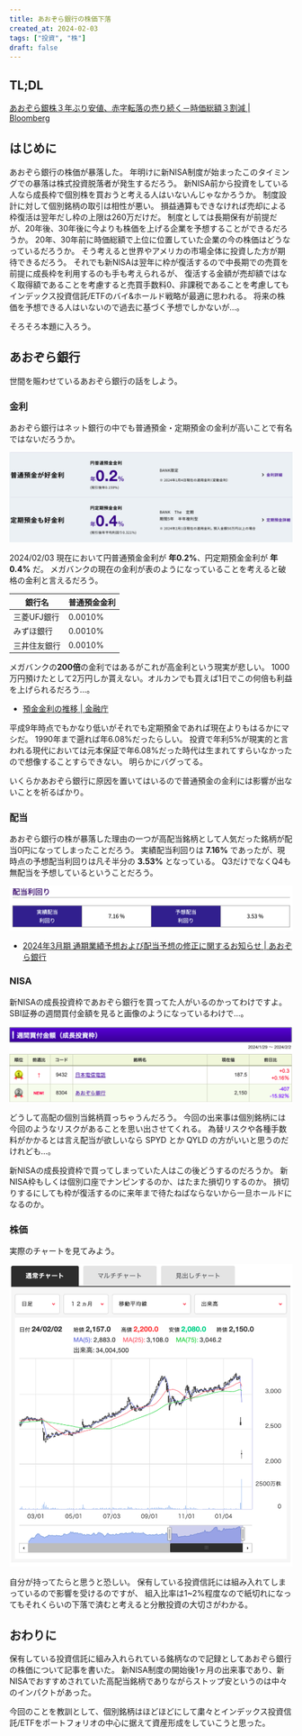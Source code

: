 ```yaml
---
title: あおぞら銀行の株価下落
created_at: 2024-02-03
tags: ["投資", "株"]
draft: false
---
```


## TL;DL

[あおぞら銀株３年ぶり安値、赤字転落の売り続く－時価総額３割減 | Bloomberg](https://www.bloomberg.co.jp/news/articles/2024-02-01/S87AANT0AFB400)

## はじめに

あおぞら銀行の株価が暴落した。
年明けに新NISA制度が始まったこのタイミングでの暴落は株式投資脱落者が発生するだろう。
新NISA前から投資をしている人なら成長枠で個別株を買おうと考える人はいないんじゃなかろうか。
制度設計に対して個別銘柄の取引は相性が悪い。
損益通算もできなければ売却による枠復活は翌年だし枠の上限は260万だけだ。
制度としては長期保有が前提だが、20年後、30年後に今よりも株価を上げる企業を予想することができるだろうか。
20年、30年前に時価総額で上位に位置していた企業の今の株価はどうなっているだろうか。
そう考えると世界やアメリカの市場全体に投資した方が期待できるだろう。
それでも新NISAは翌年に枠が復活するので中長期での売買を前提に成長枠を利用するのも手も考えられるが、
復活する金額が売却額ではなく取得額であることを考慮すると売買手数料0、非課税であることを考慮してもインデックス投資信託/ETFのバイ&ホールド戦略が最適に思われる。
将来の株価を予想できる人はいないので過去に基づく予想でしかないが…。

そろそろ本題に入ろう。

## あおぞら銀行

世間を賑わせているあおぞら銀行の話をしよう。

### 金利

あおぞら銀行はネット銀行の中でも普通預金・定期預金の金利が高いことで有名ではないだろうか。

![あおぞら銀行の金利](./images/aozora_kinri.png)

2024/02/03 現在において円普通預金金利が **年0.2%**、円定期預金金利が **年0.4%** だ。
メガバンクの現在の金利が表のようになっていることを考えると破格の金利と言えるだろう。

| 銀行名       | 普通預金金利 |
| ------------ | ------------ |
| 三菱UFJ銀行  | 0.0010%      |
| みずほ銀行   | 0.0010%      |
| 三井住友銀行 | 0.0010%      |

メガバンクの**200倍**の金利ではあるがこれが高金利という現実が悲しい。
1000万円預けたとして2万円しか貰えない。オルカンでも買えば1日でこの何倍も利益を上げられるだろう…。

- [預金金利の推移 | 金融庁](https://www.fsa.go.jp/singi/singi_kinyu/siryou/f-cho20030207-sir/03-6.pdf)

平成9年時点でもかなり低いがそれでも定期預金であれば現在よりもはるかにマシだ。
1990年まで遡れば年6.08%だったらしい。
投資で年利5%が現実的と言われる現代においては元本保証で年6.08%だった時代は生まれてすらいなかったので想像することすらできない。
明らかにバグってる。

いくらかあおぞら銀行に原因を置いてはいるので普通預金の金利には影響が出ないことを祈るばかり。

### 配当

あおぞら銀行の株が暴落した理由の一つが高配当銘柄として人気だった銘柄が配当0円になってしまったことだろう。
実績配当利回りは **7.16%** であったが、現時点の予想配当利回りは凡そ半分の **3.53%** となっている。
Q3だけでなくQ4も無配当を予想しているということだろう。

![配当利回り | あおぞら銀行](./images/aozora_rimawari.png)

- [2024年3月期 通期業績予想および配当予想の修正に関するお知らせ | あおぞら銀行](https://ssl4.eir-parts.net/doc/8304/ir_material_for_fiscal_ym2/149122/00.pdf)

### NISA

新NISAの成長投資枠であおぞら銀行を買ってた人がいるのかってわけですよ。
SBI証券の週間買付金額を見ると画像のようになっているわけで…。

![NISA週間買付金額（成長投資枠）ランキング | SBI証券](./images/sbi_nisa.png)

どうして高配の個別当銘柄買っちゃうんだろう。
今回の出来事は個別銘柄には今回のようなリスクがあることを思い出させてくれる。
為替リスクや各種手数料がかかるとは言え配当が欲しいなら SPYD とか QYLD の方がいいと思うのだけれども…。

新NISAの成長投資枠で買ってしまっていた人はこの後どうするのだろうか。
新NISA枠もしくは個別口座でナンピンするのか、はたまた損切りするのか。
損切りするにしても枠が復活するのに来年まで待たねばならないから一旦ホールドになるのか。

### 株価

実際のチャートを見てみよう。

![あおぞら銀行の株価チャート](./images/aozora_kabuka.png)

自分が持ってたらと思うと恐しい。
保有している投資信託には組み入れてしまっているので影響を受けるのですが、
組入比率は1~2%程度なので紙切れになってもそれくらいの下落で済むと考えると分散投資の大切さがわかる。

## おわりに

保有している投資信託に組み入れられている銘柄なので記録としてあおぞら銀行の株価について記事を書いた。
新NISA制度の開始後1ヶ月の出来事であり、新NISAでおすすめされていた高配当銘柄でありながらストップ安というのは中々のインパクトがあった。

今回のことを教訓として、個別銘柄はほどほどにして粛々とインデックス投資信託/ETFをポートフォリオの中心に据えて資産形成をしていこうと思った。
